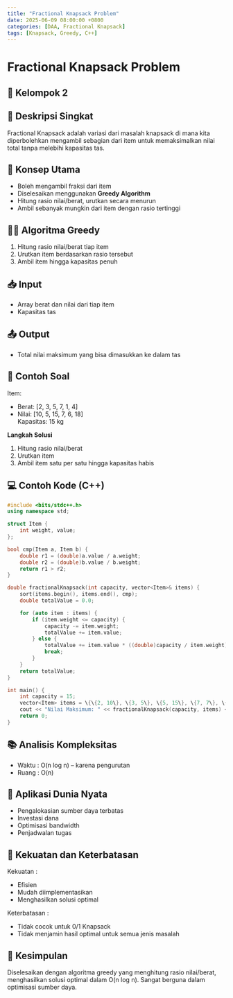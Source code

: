 ```yaml
---
title: "Fractional Knapsack Problem"
date: 2025-06-09 08:00:00 +0800
categories: [DAA, Fractional Knapsack]
tags: [Knapsack, Greedy, C++]
---
```


# Fractional Knapsack Problem
## 🎯 Kelompok 2  

## 📌 Deskripsi Singkat  
Fractional Knapsack adalah variasi dari masalah knapsack di mana kita diperbolehkan mengambil sebagian dari item untuk memaksimalkan nilai total tanpa melebihi kapasitas tas.

## 🧠 Konsep Utama  
- Boleh mengambil fraksi dari item  
- Diselesaikan menggunakan **Greedy Algorithm**  
- Hitung rasio nilai/berat, urutkan secara menurun  
- Ambil sebanyak mungkin dari item dengan rasio tertinggi

## 🧑‍💻 Algoritma Greedy  
1. Hitung rasio nilai/berat tiap item  
2. Urutkan item berdasarkan rasio tersebut  
3. Ambil item hingga kapasitas penuh

## 📥 Input  
- Array berat dan nilai dari tiap item  
- Kapasitas tas

## 📤 Output  
- Total nilai maksimum yang bisa dimasukkan ke dalam tas

## 🧮 Contoh Soal  
Item:  
- Berat: [2, 3, 5, 7, 1, 4]  
- Nilai: [10, 5, 15, 7, 6, 18]  
Kapasitas: 15 kg

**Langkah Solusi**  
1. Hitung rasio nilai/berat  
2. Urutkan item  
3. Ambil item satu per satu hingga kapasitas habis

## 💻 Contoh Kode (C++)  

```cpp
#include <bits/stdc++.h>
using namespace std;

struct Item {
    int weight, value;
};

bool cmp(Item a, Item b) {
    double r1 = (double)a.value / a.weight;
    double r2 = (double)b.value / b.weight;
    return r1 > r2;
}

double fractionalKnapsack(int capacity, vector<Item>& items) {
    sort(items.begin(), items.end(), cmp);
    double totalValue = 0.0;

    for (auto item : items) {
        if (item.weight <= capacity) {
            capacity -= item.weight;
            totalValue += item.value;
        } else {
            totalValue += item.value * ((double)capacity / item.weight);
            break;
        }
    }
    return totalValue;
}

int main() {
    int capacity = 15;
    vector<Item> items = \{\{2, 10\}, \{3, 5\}, \{5, 15\}, \{7, 7\}, \{1, 6\}, \{4, 18\}\};
    cout << "Nilai Maksimum: " << fractionalKnapsack(capacity, items) << endl;
    return 0;
}
```

## 📚 Analisis Kompleksitas
- Waktu : O(n log n) – karena pengurutan
- Ruang : O(n)

## 🌟 Aplikasi Dunia Nyata
- Pengalokasian sumber daya terbatas
- Investasi dana
- Optimisasi bandwidth
- Penjadwalan tugas

## 💪 Kekuatan dan Keterbatasan
Kekuatan :
- Efisien
- Mudah diimplementasikan
- Menghasilkan solusi optimal

Keterbatasan :
- Tidak cocok untuk 0/1 Knapsack
- Tidak menjamin hasil optimal untuk semua jenis masalah

## 🏁 Kesimpulan
Diselesaikan dengan algoritma greedy yang menghitung rasio nilai/berat, menghasilkan solusi optimal dalam O(n log n). Sangat berguna dalam optimisasi sumber daya.

